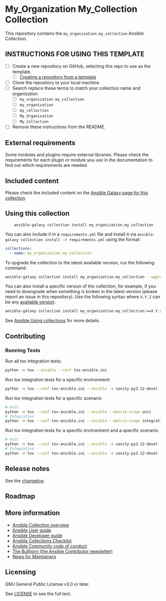 # My_Organization My_Collection Collection

This repository contains the `my_organization.my_collection` Ansible Collection.

## INSTRUCTIONS FOR USING THIS TEMPLATE

- [ ] Create a new repository on GitHub, selecting this repo to use as the template.
  - [ ] [Creating a repository from a template](https://docs.github.com/en/repositories/creating-and-managing-repositories/creating-a-repository-from-a-template)
- [ ] Clone the repository to your local machine.
- [ ] Search replace these terms to match your collection name and organization
  - [ ] `my_organization.my_collection`
  - [ ] `my_organization`
  - [ ] `my_collection`
  - [ ] `My_Organization`
  - [ ] `My_Collection`
- [ ] Remove these instructions from the README.

<!--start requires_ansible-->
<!--end requires_ansible-->

## External requirements

Some modules and plugins require external libraries. Please check the requirements for each plugin or module you use in the documentation to find out which requirements are needed.

## Included content

Please check the included content on the [Ansible Galaxy page for this collection](https://galaxy.ansible.com/my_organization/my_collection).

<!--start collection content-->
<!--end collection content-->

## Using this collection

```
    ansible-galaxy collection install my_organization.my_collection
```

You can also include it in a `requirements.yml` file and install it via `ansible-galaxy collection install -r requirements.yml` using the format:

```yaml
collections:
  - name: my_organization.my_collection
```

To upgrade the collection to the latest available version, run the following command:

```bash
ansible-galaxy collection install my_organization.my_collection --upgrade
```

You can also install a specific version of the collection, for example, if you need to downgrade when something is broken in the latest version (please report an issue in this repository). Use the following syntax where `X.Y.Z` can be any [available version](https://galaxy.ansible.com/my_organization/my_collection):

```bash
ansible-galaxy collection install my_organization.my_collection:==X.Y.Z
```

See [Ansible Using collections](https://docs.ansible.com/ansible/latest/user_guide/collections_using.html) for more details.

## Contributing

### Running Tests

Run all tox integration tests:

```sh
python -m tox --ansible --conf tox-ansible.ini
```

Run tox integration tests for a specific environment:

```sh
python -m tox --conf tox-ansible.ini --ansible -e sanity-py3.12-devel
```

Run tox integration tests for a specific scenario:

```sh
# Unit
python -m tox --conf tox-ansible.ini --ansible --matrix-scope unit
# Integration
python -m tox --conf tox-ansible.ini --ansible --matrix-scope integration
```

Run tox integration tests for a specific environment and a specific scenario:

```sh
# Unit
python -m tox --conf tox-ansible.ini --ansible -e sanity-py3.12-devel --matrix-scope unit
# Integratino
python -m tox --conf tox-ansible.ini --ansible -e sanity-py3.12-devel --matrix-scope integration
```


## Release notes

See the [changelog](https://github.com/codekaizen-github/my_collection-ansible-collection/tree/main/CHANGELOG.rst).

## Roadmap

<!-- Optional. Include the roadmap for this collection, and the proposed release/versioning strategy so users can anticipate the upgrade/update cycle. -->

## More information

<!-- List out where the user can find additional information, such as working group meeting times, slack/IRC channels, or documentation for the product this collection automates. At a minimum, link to: -->

- [Ansible Collection overview](https://github.com/ansible-collections/overview)
- [Ansible User guide](https://docs.ansible.com/ansible/devel/user_guide/index.html)
- [Ansible Developer guide](https://docs.ansible.com/ansible/devel/dev_guide/index.html)
- [Ansible Collections Checklist](https://github.com/ansible-collections/overview/blob/main/collection_requirements.rst)
- [Ansible Community code of conduct](https://docs.ansible.com/ansible/devel/community/code_of_conduct.html)
- [The Bullhorn (the Ansible Contributor newsletter)](https://us19.campaign-archive.com/home/?u=56d874e027110e35dea0e03c1&id=d6635f5420)
- [News for Maintainers](https://github.com/ansible-collections/news-for-maintainers)

## Licensing

GNU General Public License v3.0 or later.

See [LICENSE](https://www.gnu.org/licenses/gpl-3.0.txt) to see the full text.
